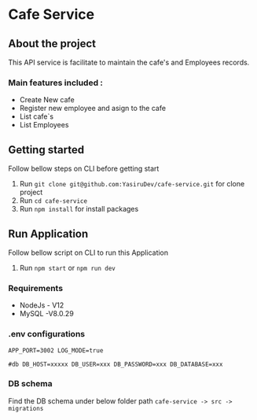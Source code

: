 # Cafe Service

## About the project

This API service is facilitate to maintain the cafe's and Employees records.

### Main features included :

- Create New cafe
- Register new employee and asign to the cafe
- List cafe`s
- List Employees

## Getting started

Follow bellow steps on CLI before getting start

1. Run `git clone git@github.com:YasiruDev/cafe-service.git` for clone project
2. Run `cd cafe-service`
3. Run `npm install` for install packages

## Run Application

Follow bellow script on CLI to run this Application

1. Run `npm start` or `npm run dev`

### Requirements

- NodeJs - V12
- MySQL -V8.0.29

### .env configurations

`APP_PORT=3002 LOG_MODE=true `

`#db DB_HOST=xxxxx DB_USER=xxx DB_PASSWORD=xxx DB_DATABASE=xxx `

### DB schema

Find the DB schema under below folder path
`cafe-service -> src -> migrations`
